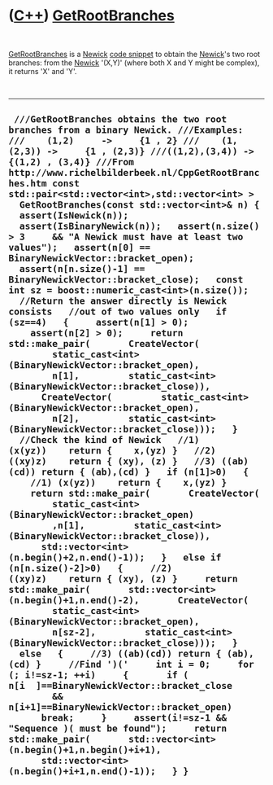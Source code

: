 



 

 

 

 

 

([C++](Cpp.htm)) [GetRootBranches](CppGetRootBranches.htm)
==========================================================

 

[GetRootBranches](CppGetRootBranches.htm) is a [Newick](CppNewick.htm)
[code snippet](CppCodeSnippets.htm) to obtain the
[Newick](CppNewick.htm)'s two root branches: from the
[Newick](CppNewick.htm) '(X,Y)' (where both X and Y might be complex),
it returns 'X' and 'Y'.

 

  ----------------------------------------------------------------------------------------------------------------------------------------------------------------------------------------------------------------------------------------------------------------------------------------------------------------------------------------------------------------------------------------------------------------------------------------------------------------------------------------------------------------------------------------------------------------------------------------------------------------------------------------------------------------------------------------------------------------------------------------------------------------------------------------------------------------------------------------------------------------------------------------------------------------------------------------------------------------------------------------------------------------------------------------------------------------------------------------------------------------------------------------------------------------------------------------------------------------------------------------------------------------------------------------------------------------------------------------------------------------------------------------------------------------------------------------------------------------------------------------------------------------------------------------------------------------------------------------------------------------------------------------------------------------------------------------------------------------------------------------------------------------------------------------------------------------------------------------------------------------------------------------------------------------------------------------------------------------------------------------------------------------------------------------------------------------------------------------------------------------------------------------------------------------------------------------------------------------------------------------------------------------------------------------------------------------------------------------------------------------------------------------------
  ` ///GetRootBranches obtains the two root branches from a binary Newick. ///Examples: ///    (1,2)     ->     {1 , 2} ///    (1,(2,3)) ->     {1 , (2,3)} ///((1,2),(3,4)) -> {(1,2) , (3,4)} ///From http://www.richelbilderbeek.nl/CppGetRootBranches.htm const std::pair<std::vector<int>,std::vector<int> >   GetRootBranches(const std::vector<int>& n) {   assert(IsNewick(n));   assert(IsBinaryNewick(n));   assert(n.size() > 3     && "A Newick must have at least two values");   assert(n[0] == BinaryNewickVector::bracket_open);   assert(n[n.size()-1] == BinaryNewickVector::bracket_close);   const int sz = boost::numeric_cast<int>(n.size());   //Return the answer directly is Newick consists   //out of two values only   if (sz==4)   {     assert(n[1] > 0);     assert(n[2] > 0);     return std::make_pair(       CreateVector(         static_cast<int>(BinaryNewickVector::bracket_open),         n[1],         static_cast<int>(BinaryNewickVector::bracket_close)),       CreateVector(         static_cast<int>(BinaryNewickVector::bracket_open),         n[2],         static_cast<int>(BinaryNewickVector::bracket_close)));   }   //Check the kind of Newick   //1) (x(yz))    return {    x,(yz) }   //2) ((xy)z)    return { (xy), (z) }   //3) ((ab)(cd)) return { (ab),(cd) }   if (n[1]>0)   {     //1) (x(yz))    return {    x,(yz) }     return std::make_pair(       CreateVector(         static_cast<int>(BinaryNewickVector::bracket_open)         ,n[1],         static_cast<int>(BinaryNewickVector::bracket_close)),       std::vector<int>(n.begin()+2,n.end()-1));   }   else if (n[n.size()-2]>0)   {     //2) ((xy)z)    return { (xy), (z) }     return std::make_pair(       std::vector<int>(n.begin()+1,n.end()-2),       CreateVector(         static_cast<int>(BinaryNewickVector::bracket_open),         n[sz-2],         static_cast<int>(BinaryNewickVector::bracket_close)));   }   else   {     //3) ((ab)(cd)) return { (ab),(cd) }     //Find ')('     int i = 0;     for (; i!=sz-1; ++i)     {       if ( n[i  ]==BinaryNewickVector::bracket_close         && n[i+1]==BinaryNewickVector::bracket_open)       break;     }     assert(i!=sz-1 && "Sequence )( must be found");     return std::make_pair(       std::vector<int>(n.begin()+1,n.begin()+i+1),       std::vector<int>(n.begin()+i+1,n.end()-1));   } }`
  ----------------------------------------------------------------------------------------------------------------------------------------------------------------------------------------------------------------------------------------------------------------------------------------------------------------------------------------------------------------------------------------------------------------------------------------------------------------------------------------------------------------------------------------------------------------------------------------------------------------------------------------------------------------------------------------------------------------------------------------------------------------------------------------------------------------------------------------------------------------------------------------------------------------------------------------------------------------------------------------------------------------------------------------------------------------------------------------------------------------------------------------------------------------------------------------------------------------------------------------------------------------------------------------------------------------------------------------------------------------------------------------------------------------------------------------------------------------------------------------------------------------------------------------------------------------------------------------------------------------------------------------------------------------------------------------------------------------------------------------------------------------------------------------------------------------------------------------------------------------------------------------------------------------------------------------------------------------------------------------------------------------------------------------------------------------------------------------------------------------------------------------------------------------------------------------------------------------------------------------------------------------------------------------------------------------------------------------------------------------------------------------------

 

 

 

 

 





 



